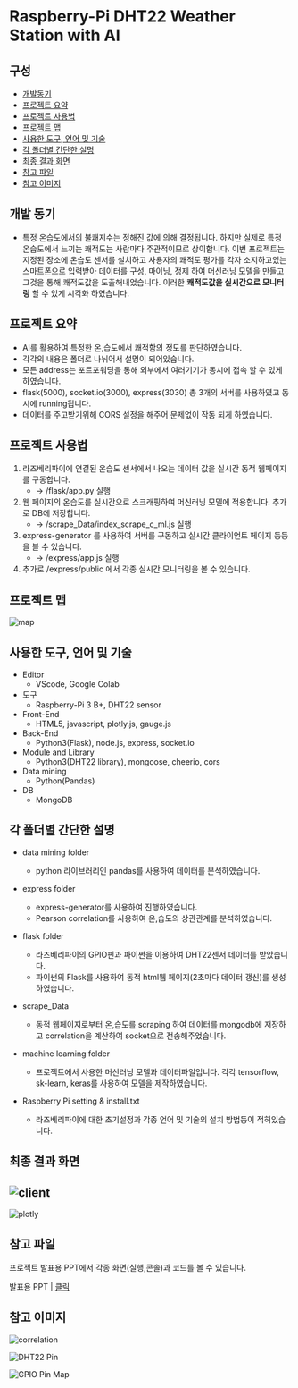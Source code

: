 # Raspberry-Pi DHT22 Weather Station with AI

## 구성
- [개발동기](#개발-동기)
- [프로젝트 요약](#프로젝트-요약)
- [프로젝트 사용법](#프로젝트-사용법)
- [프로젝트 맵](#프로젝트-맵)
- [사용한 도구, 언어 및 기술](#사용한-도구,-언어-및-기술)
- [각 폴더별 간단한 설명](#각-폴더별-간단한-설명)
- [최종 결과 화면](#최종-결과-화면)
- [참고 파일](#참고-파일)
- [참고 이미지](#참고-이미지)

## 개발 동기
  * 특정 온습도에서의 불쾌지수는 정해진 값에 의해 결정됩니다. 하지만 실제로 특정 온습도에서 느끼는 쾌적도는 사람마다 주관적이므로 상이합니다. 
    이번 프로젝트는 지정된 장소에 온습도 센서를 설치하고 사용자의 쾌적도 평가를 각자 소지하고있는 스마트폰으로 입력받아 데이터를 구성, 마이닝, 정제
    하여 머신러닝 모델을 만들고 그것을 통해 쾌적도값을 도출해내었습니다. 이러한 **쾌적도값을 실시간으로 모니터링** 할 수 있게 시각화 하였습니다.

## 프로젝트 요약
  * AI를 활용하여 특정한 온,습도에서 쾌적함의 정도를 판단하였습니다. 
  * 각각의 내용은 폴더로 나뉘어서 설명이 되어있습니다.
  * 모든 address는 포트포워딩을 통해 외부에서 여러기기가 동시에 접속 할 수 있게 하였습니다.
  * flask(5000), socket.io(3000), express(3030) 총 3개의 서버를 사용하였고 동시에 running됩니다.
  * 데이터를 주고받기위해 CORS 설정을 해주어 문제없이 작동 되게 하였습니다.
  
## 프로젝트 사용법
  1. 라즈베리파이에 연결된 온습도 센서에서 나오는 데이터 값을 실시간 동적 웹페이지를 구동합니다. 
     - -> /flask/app.py 실행
  2. 웹 페이지의 온습도를 실시간으로 스크래핑하여 머신러닝 모델에 적용합니다. 추가로 DB에 저장합니다. 
     - -> /scrape_Data/index_scrape_c_ml.js 실행
  3. express-generator 를 사용하여 서버를 구동하고 실시간 클라이언트 페이지 등등을 볼 수 있습니다. 
     - -> /express/app.js 실행
  4. 추가로 /express/public 에서 각종 실시간 모니터링을 볼 수 있습니다.
  
## 프로젝트 맵
  ![map](/img/map.PNG)
  
## 사용한 도구, 언어 및 기술
  * Editor
    - VScode, Google Colab
  * 도구
    - Raspberry-Pi 3 B+, DHT22 sensor
  * Front-End
    - HTML5, javascript, plotly.js, gauge.js
  * Back-End
    - Python3(Flask), node.js, express, socket.io
  * Module and Library
    -  Python3(DHT22 library), mongoose, cheerio, cors
  * Data mining
    - Python(Pandas)
  * DB
    - MongoDB
  
## 각 폴더별 간단한 설명
  * data mining folder
     - python 라이브러리인 pandas를 사용하여 데이터를 분석하였습니다.
    
  * express folder
    - express-generator를 사용하여 진행하였습니다.
    - Pearson correlation를 사용하여 온,습도의 상관관계를 분석하였습니다.
    
  * flask folder
    - 라즈베리파이의 GPIO핀과 파이썬을 이용하여 DHT22센서 데이터를 받았습니다.
    - 파이썬의 Flask를 사용하여 동적 html웹 페이지(2초마다 데이터 갱신)를 생성하였습니다.
  
  * scrape_Data
    - 동적 웹페이지로부터 온,습도를 scraping 하여 데이터를 mongodb에 저장하고 correlation을 계산하여 socket으로 전송해주었습니다.
    
  * machine learning folder
    - 프로젝트에서 사용한 머신러닝 모델과 데이터파일입니다. 각각 tensorflow, sk-learn, keras를 사용하여 모델을 제작하였습니다.
    
  * Raspberry Pi setting & install.txt
    - 라즈베리파이에 대한 초기설정과 각종 언어 및 기술의 설치 방법등이 적혀있습니다.
    
## 최종 결과 화면

   ![client](/img/client_DB_c_cr.PNG)
   ----------------------------------------------------------
   ![plotly](/img/plotly_ml.PNG)
    
## 참고 파일
   프로젝트 발표용 PPT에서 각종 화면(실행,콘솔)과 코드를 볼 수 있습니다.
   
   발표용 PPT | [클릭](/발표용PPT.pdf)
    
    
## 참고 이미지 
  
   ![correlation](/img/correlation_relation.png)
    
   ![DHT22 Pin](/img/dht22.png)
  
   ![GPIO Pin Map](/img/GPIO.png)
